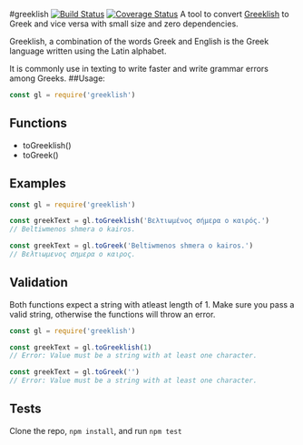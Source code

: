 #greeklish 
[![Build Status](https://travis-ci.com/papasavvas/greeklish.svg?token=qQ3QrbzokVkMmixS8E1M&branch=master)](https://travis-ci.com/papasavvas/greeklish)
[![Coverage Status](https://coveralls.io/repos/github/papasavvas/Greeklish2Greek/badge.svg?branch=master)](https://coveralls.io/github/papasavvas/Greeklish2Greek?branch=master)
A tool to convert [Greeklish](https://en.wikipedia.org/wiki/Greeklish) to Greek and vice versa with small size and zero dependencies.

Greeklish, a combination of the words Greek and English is the Greek language written using the Latin alphabet.

It is commonly use in texting to write faster and write grammar errors among Greeks.
##Usage:
```js
const gl = require('greeklish')
```

## Functions
- toGreeklish()
- toGreek()

## Examples
```js
const gl = require('greeklish')

const greekText = gl.toGreeklish('Βελτιωμένος σήμερα ο καιρός.')
// Beltiwmenos shmera o kairos.

const greekText = gl.toGreek('Βeltiwmenos shmera o kairos.')
// Βελτιωμενος σημερα ο καιρος.
```

## Validation
Both functions expect a string with atleast length of 1. Make sure you pass a valid string, otherwise the functions will throw an error.
```js
const gl = require('greeklish')

const greekText = gl.toGreeklish(1)
// Error: Value must be a string with at least one character.

const greekText = gl.toGreek('')
// Error: Value must be a string with at least one character.
```

## Tests
Clone the repo, `npm install`, and run `npm test`